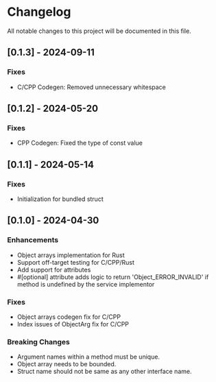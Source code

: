 # Changelog

All notable changes to this project will be documented in this file.

## [0.1.3] - 2024-09-11

### Fixes
- C/CPP Codegen: Removed unnecessary whitespace

## [0.1.2] - 2024-05-20

### Fixes
- CPP Codegen: Fixed the type of const value

## [0.1.1] - 2024-05-14

### Fixes
- Initialization for bundled struct

## [0.1.0] - 2024-04-30

### Enhancements
- Object arrays implementation for Rust
- Support off-target testing for C/CPP/Rust
- Add support for attributes
- #[optional] attribute adds logic to return 'Object_ERROR_INVALID' if method is undefined by the service implementor

### Fixes
- Object arrays codegen fix for C/CPP
- Index issues of ObjectArg fix for C/CPP

### Breaking Changes
- Argument names within a method must be unique.
- Object array needs to be bounded.
- Struct name should not be same as any other interface name.
